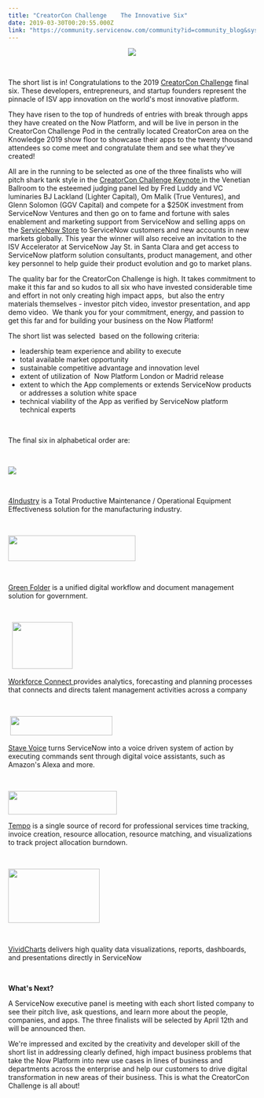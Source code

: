```yaml
---
title: "CreatorCon Challenge    The Innovative Six"
date: 2019-03-30T00:20:55.000Z
link: "https://community.servicenow.com/community?id=community_blog&sys_id=db8144b8db24b38cfece0b55ca96194b"
---
```

<p style="text-align: center;"><img style="max-width: 100%; max-height: 480px;" src="https://community.servicenow.com/9b208830db24b38cfece0b55ca9619d7.iix" /></p>
<p style="text-align: center;"> </p>
<p style="text-align: left;">The short list is in! Congratulations to the 2019 <a href="https://www.servicenow.com/company/ventures/creatorcon-challenge.html" rel="nofollow">CreatorCon Challenge</a> final six. These developers, entrepreneurs, and startup founders represent the pinnacle of ISV app innovation on the world&#39;s most innovative platform.</p>
<p style="text-align: left;">They have risen to the top of hundreds of entries with break through apps they have created on the Now Platform, and will be live in person in the CreatorCon Challenge Pod in the centrally located CreatorCon area on the Knowledge 2019 show floor to showcase their apps to the twenty thousand attendees so come meet and congratulate them and see what they&#39;ve created!</p>
<p style="text-align: left;">All are in the running to be selected as one of the three finalists who will pitch shark tank style in the <a href="https://www.servicenowevents.com/knowledge2019/public_session_view.php?session_id&#61;1176&amp;agenda_session_id&#61;1347" rel="nofollow">CreatorCon Challenge Keynote </a>in the Venetian Ballroom to the esteemed judging panel led by Fred Luddy and VC luminaries BJ Lackland (Lighter Capital), Om Malik (True Ventures), and Glenn Solomon (GGV Capital) and compete for a $250K investment from ServiceNow Ventures and then go on to fame and fortune with sales enablement and marketing support from ServiceNow and selling apps on the <a href="https://store.servicenow.com/sn_appstore_store.do#!/store/home" rel="nofollow">ServiceNow Store</a> to ServiceNow customers and new accounts in new markets globally. This year the winner will also receive an invitation to the ISV Accelerator at ServiceNow Jay St. in Santa Clara and get access to ServiceNow platform solution consultants, product management, and other key personnel to help guide their product evolution and go to market plans.</p>
<p style="text-align: left;">The quality bar for the CreatorCon Challenge is high. It takes commitment to make it this far and so kudos to all six who have invested considerable time and effort in not only creating high impact apps,  but also the entry materials themselves - investor pitch video, investor presentation, and app demo video.  We thank you for your commitment, energy, and passion to get this far and for building your business on the Now Platform!</p>
<p style="text-align: left;">The short list was selected  based on the following criteria:</p>
<ul><li>leadership team experience and ability to execute</li><li>total available market opportunity</li><li>sustainable competitive advantage and innovation level</li><li>extent of utilization of  Now Platform London or Madrid release </li><li>extent to which the App complements or extends ServiceNow products or addresses a solution white space</li><li>technical viability of the App as verified by ServiceNow platform technical experts </li></ul>
<p> </p>
<p>The final six in alphabetical order are:</p>
<p> </p>
<p style="text-align: left;"><img src="https://community.servicenow.com/7e934878db64b38cfece0b55ca961917.iix" /></p>
<p style="text-align: left;"> </p>
<p style="text-align: left;"><a href="https://www.4industry.io/home" rel="nofollow">4Industry</a> is a Total Productive Maintenance / Operational Equipment Effectiveness solution for the manufacturing industry.</p>
<p style="text-align: left;"> </p>
<p style="text-align: left;"><img src="https://community.servicenow.com/a2054874dba4b38cfece0b55ca9619fa.iix" width="259" height="52" /></p>
<p style="text-align: left;"> </p>
<p style="text-align: left;"><a href="http://www.bluepineapple.io" rel="nofollow">Green Folder</a> is a unified digital workflow and document management solution for government. </p>
<p> </p>
<p style="text-align: left;">  <img src="https://community.servicenow.com/8866cc34dbe4b38cfece0b55ca9619b0.iix" width="123" height="95" /></p>
<p style="text-align: left;"><a href="https://store.servicenow.com/sn_appstore_store.do#!/store/application/23341a83dbf4eb041d3e51f74b9619c9/1.0.4" rel="nofollow">Workforce Connect </a>provides analytics, forecasting and planning processes that connects and directs talent management activities across a company</p>
<p style="text-align: left;"> </p>
<p style="text-align: left;"> <img src="https://community.servicenow.com/7b0888b4db28b38cfece0b55ca961999.iix" width="208" height="39" /></p>
<p style="text-align: left;"><a href="https://store.servicenow.com/sn_appstore_store.do#!/store/application/f7658c7e0fdb430055d1cd8ce1050e14/2.0.0" rel="nofollow">Stave Voice</a> turns ServiceNow into a voice driven system of action by executing commands sent through digital voice assistants, such as Amazon&#39;s Alexa and more.</p>
<p style="text-align: left;"> </p>
<p style="text-align: left;"><img src="https://community.servicenow.com/2cb808fcdb28b38cfece0b55ca9619ed.iix" width="221" height="48" /></p>
<p style="text-align: left;"><a href="https://tempotimetracking.com/" rel="nofollow">Tempo</a> is a single source of record for professional services time tracking, invoice creation, resource allocation, resource matching, and visualizations to track project allocation burndown. </p>
<p style="text-align: left;"> </p>
<p style="text-align: left;"><img src="https://community.servicenow.com/61da6078dbe8f38cfece0b55ca961995.iix" width="186" height="110" /></p>
<p style="text-align: left;"> </p>
<p style="text-align: left;"><a href="https://vividcharts.com/" rel="nofollow">VividCharts</a> delivers high quality data visualizations, reports, dashboards, and presentations directly in ServiceNow</p>
<p style="text-align: left;"> </p>
<p style="text-align: left;"><strong>What&#39;s Next?</strong></p>
<p style="text-align: left;">A ServiceNow executive panel is meeting with each short listed company to see their pitch live, ask questions, and learn more about the people, companies, and apps. The three finalists will be selected by April 12th and will be announced then.</p>
<p style="text-align: left;">We&#39;re impressed and excited by the creativity and developer skill of the short list in addressing clearly defined, high impact business problems that take the Now Platform into new use cases in lines of business and departments across the enterprise and help our customers to drive digital transformation in new areas of their business. This is what the CreatorCon Challenge is all about!</p>